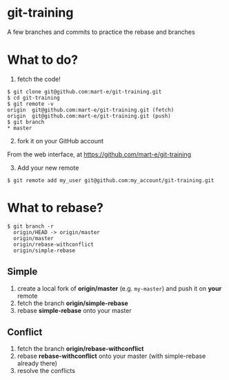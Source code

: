 # git-training
A few branches and commits to practice the rebase and branches

What to do?
===========
1. fetch the code!

```
$ git clone git@github.com:mart-e/git-training.git
$ cd git-training
$ git remote -v
origin	git@github.com:mart-e/git-training.git (fetch)
origin	git@github.com:mart-e/git-training.git (push)
$ git branch
* master
```

2. fork it on your GitHub account

From the web interface, at https://github.com/mart-e/git-training

3. Add your new remote
```
$ git remote add my_user git@github.com:my_account/git-training.git
```

What to rebase?
===============

```
$ git branch -r
  origin/HEAD -> origin/master
  origin/master
  origin/rebase-withconflict
  origin/simple-rebase
```

Simple
------
1. create a local fork of **origin/master** (e.g. `my-master`) and push it on **your** remote
2. fetch the branch **origin/simple-rebase**
3. rebase **simple-rebase** onto your master

Conflict
--------
1. fetch the branch **origin/rebase-withconflict**
2. rebase **rebase-withconflict** onto your master (with simple-rebase already there)
3. resolve the conflicts
